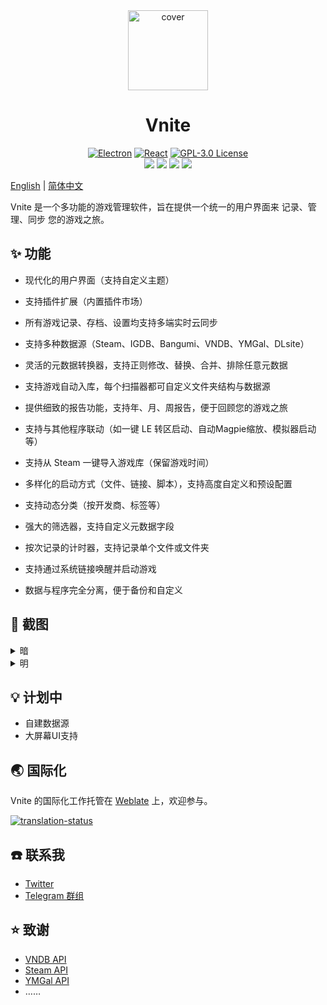 <div align="center">
  <img src="https://img.timero.xyz/i/2025/07/31/688b10f8bccfc.png" width="128" height="128" alt="cover">

  <h1 align="center">
    Vnite
  </h1>

  <p align="center">
    <a href="https://www.electronjs.org/" target="_blank"><img src="https://img.shields.io/badge/Electron-47848F?style=flat-square&logo=electron&logoColor=white" alt="Electron"></a>
    <a href="https://reactjs.org/" target="_blank"><img src="https://img.shields.io/badge/React-61DAFB?style=flat-square&logo=react&logoColor=black" alt="React"></a>
    <a href="https://www.gnu.org/licenses/gpl-3.0.en.html" target="_blank"><img src="https://img.shields.io/badge/License-GPL%203.0-blue.svg?style=flat-square&logo=gnu&logoColor=white" alt="GPL-3.0 License"></a>
    </br>
    <a href="https://github.com/ximu3/vnite/stargazers"><img src="https://img.shields.io/github/stars/ximu3/vnite?color=ffcb47&labelColor=black&style=flat-square&logo=github&label=Stars" /></a>
    <a href="https://github.com/ximu3/vnite/graphs/contributors"><img src="https://img.shields.io/github/contributors/ximu3/vnite?style=flat-square&logo=github&label=Contributors&labelColor=black" /></a>
    <a href="https://github.com/ximu3/vnite/releases"><img src="https://img.shields.io/github/downloads/ximu3/vnite/total?color=369eff&labelColor=black&logo=github&style=flat-square&label=Downloads" /></a>
    <a href="https://t.me/+d65-R_xRx1JlYWZh" target="_blank"><img src="https://img.shields.io/badge/Telegram-2CA5E0?style=flat-square&logo=telegram&logoColor=white&labelColor=black" /></a>
  </p>
</div>

[English](README.md) | [简体中文](README.zh-CN.md)

Vnite 是一个多功能的游戏管理软件，旨在提供一个统一的用户界面来 记录、管理、同步 您的游戏之旅。

## ✨ 功能

- 现代化的用户界面（支持自定义主题）

- 支持插件扩展（内置插件市场）

- 所有游戏记录、存档、设置均支持多端实时云同步

- 支持多种数据源（Steam、IGDB、Bangumi、VNDB、YMGal、DLsite）

- 灵活的元数据转换器，支持正则修改、替换、合并、排除任意元数据

- 支持游戏自动入库，每个扫描器都可自定义文件夹结构与数据源

- 提供细致的报告功能，支持年、月、周报告，便于回顾您的游戏之旅

- 支持与其他程序联动（如一键 LE 转区启动、自动Magpie缩放、模拟器启动等）

- 支持从 Steam 一键导入游戏库（保留游戏时间）

- 多样化的启动方式（文件、链接、脚本），支持高度自定义和预设配置

- 支持动态分类（按开发商、标签等）

- 强大的筛选器，支持自定义元数据字段

- 按次记录的计时器，支持记录单个文件或文件夹

- 支持通过系统链接唤醒并启动游戏

- 数据与程序完全分离，便于备份和自定义

## 📸 截图

<details>
<summary>暗</summary>

![game](https://img.timero.xyz/i/2025/07/31/688b0785f0fd1.png)

</details>

<details>
<summary>明</summary>

![game](https://img.timero.xyz/i/2025/07/31/688b0806ccd78.png)

</details>

## 💡 计划中

- 自建数据源
- 大屏幕UI支持

## 🌏 国际化

Vnite 的国际化工作托管在 [Weblate](https://hosted.weblate.org/projects/vnite/) 上，欢迎参与。

<a href="https://hosted.weblate.org/engage/vnite/">
<img src="https://hosted.weblate.org/widget/vnite/multi-auto.svg" alt="translation-status" />
</a>

## ☎️ 联系我

- [Twitter](https://x.com/ximu3_)
- [Telegram 群组](https://t.me/+d65-R_xRx1JlYWZh)

## ⭐ 致谢

- [VNDB API](https://api.vndb.org/kana)
- [Steam API](https://partner.steamgames.com/doc/api)
- [YMGal API](https://www.ymgal.games/developer)
- ……

